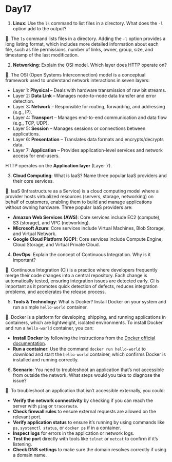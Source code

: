 # Day17

1. **Linux**: Use the `ls` command to list files in a directory. What does the `-l` option add to the output?

 🔹. The `ls` command lists files in a directory. Adding the `-l` option provides a long listing format, which includes more detailed information about each file, such as file permissions, number of links, owner, group, size, and timestamp of the last modification.

2. **Networking**: Explain the OSI model. Which layer does HTTP operate on?

 🔹. The OSI (Open Systems Interconnection) model is a conceptual framework used to understand network interactions in seven layers:
   - Layer 1: **Physical** – Deals with hardware transmission of raw bit streams.
   - Layer 2: **Data Link** – Manages node-to-node data transfer and error detection.
   - Layer 3: **Network** – Responsible for routing, forwarding, and addressing (e.g., IP).
   - Layer 4: **Transport** – Manages end-to-end communication and data flow (e.g., TCP, UDP).
   - Layer 5: **Session** – Manages sessions or connections between applications.
   - Layer 6: **Presentation** – Translates data formats and encrypts/decrypts data.
   - Layer 7: **Application** – Provides application-level services and network access for end-users.
   
   HTTP operates on the **Application layer** (Layer 7).

3. **Cloud Computing**: What is IaaS? Name three popular IaaS providers and their core services.

 🔹. IaaS (Infrastructure as a Service) is a cloud computing model where a provider hosts virtualized resources (servers, storage, networking) on behalf of customers, enabling them to build and manage applications without owning hardware. Three popular IaaS providers are:
   - **Amazon Web Services (AWS)**: Core services include EC2 (compute), S3 (storage), and VPC (networking).
   - **Microsoft Azure**: Core services include Virtual Machines, Blob Storage, and Virtual Network.
   - **Google Cloud Platform (GCP)**: Core services include Compute Engine, Cloud Storage, and Virtual Private Cloud.

4. **DevOps**: Explain the concept of Continuous Integration. Why is it important?

 🔹. Continuous Integration (CI) is a practice where developers frequently merge their code changes into a central repository. Each change is automatically tested, ensuring integration issues are detected early. CI is important as it promotes quick detection of defects, reduces integration problems, and accelerates the release process.

5. **Tools & Technology**: What is Docker? Install Docker on your system and run a simple `hello-world` container.

 🔹. Docker is a platform for developing, shipping, and running applications in containers, which are lightweight, isolated environments. To install Docker and run a `hello-world` container, you can:
   - **Install Docker** by following the instructions from the [Docker official documentation](https://docs.docker.com/get-docker/).
   - **Run a container**: Use the command `docker run hello-world` to download and start the `hello-world` container, which confirms Docker is installed and running correctly.

6. **Scenario**: You need to troubleshoot an application that’s not accessible from outside the network. What steps would you take to diagnose the issue?
 
🔹. To troubleshoot an application that isn’t accessible externally, you could:
   - **Verify the network connectivity** by checking if you can reach the server with `ping` or `traceroute`.
   - **Check firewall rules** to ensure external requests are allowed on the relevant port.
   - **Verify application status** to ensure it’s running by using commands like `ps`, `systemctl status`, or `docker ps` if in a container.
   - **Inspect logs** for errors in the application or network logs.
   - **Test the port** directly with tools like `telnet` or `netcat` to confirm if it’s listening.
   - **Check DNS settings** to make sure the domain resolves correctly if using a domain name.
